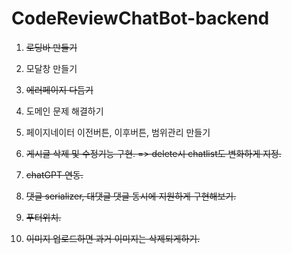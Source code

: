 # CodeReviewChatBot-backend

1. ~~로딩바 만들기~~

2. 모달창 만들기

3. ~~에러페이지 다듬기~~

4. 도메인 문제 해결하기

5. 페이지네이터 이전버튼, 이후버튼, 범위관리 만들기

6. ~~게시글 삭제 및 수정기능 구현. => delete시 chatlist도 변화하게 지정.~~

7. ~~chatGPT 연동.~~

8. ~~댓글 serializer, 대댓글 댓글 동시에 지원하게 구현해보기.~~

9. ~~푸터위치.~~

10. ~~이미지 업로드하면 과거 이미지는 삭제되게하기.~~